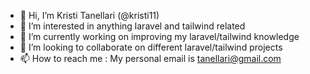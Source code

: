 - 👋 Hi, I’m  Kristi Tanellari (@kristi11)
- 👀 I’m interested in anything laravel and tailwind related
- 🌱 I’m currently working on improving my laravel/tailwind knowledge
- 💞️ I’m looking to collaborate on different laravel/tailwind projects
- 📫 How to reach me : My personal email is tanellari@gmail.com

<!---
kristi11/kristi11 is a ✨ special ✨ repository because its `README.md` (this file) appears on your GitHub profile.
You can click the Preview link to take a look at your changes.
--->
